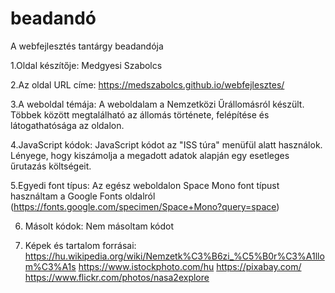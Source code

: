 # beadandó
A webfejlesztés tantárgy beadandója

1.Oldal készítője:
Medgyesi Szabolcs

2.Az oldal URL címe:
https://medszabolcs.github.io/webfejlesztes/

3.A weboldal témája:
A weboldalam a Nemzetközi Űrállomásról készült. Többek között megtalálható az állomás története, felépítése és látogathatósága az oldalon.

4.JavaScript kódok:
JavaScript kódot az "ISS túra" menüfül alatt használok. Lényege, hogy kiszámolja a megadott adatok alapján egy esetleges űrutazás költségeit.

5.Egyedi font típus:
Az egész weboldalon Space Mono font típust használtam a Google Fonts oldalról
(https://fonts.google.com/specimen/Space+Mono?query=space)

6. Másolt kódok:
Nem másoltam kódot

8. Képek és tartalom forrásai:
https://hu.wikipedia.org/wiki/Nemzetk%C3%B6zi_%C5%B0r%C3%A1llom%C3%A1s
https://www.istockphoto.com/hu
https://pixabay.com/
https://www.flickr.com/photos/nasa2explore
